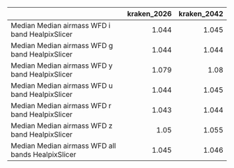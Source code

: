 |                                                   |   kraken_2026 |   kraken_2042 |
|:--------------------------------------------------|--------------:|--------------:|
| Median Median airmass WFD i band HealpixSlicer    |         1.044 |         1.045 |
| Median Median airmass WFD g band HealpixSlicer    |         1.044 |         1.044 |
| Median Median airmass WFD y band HealpixSlicer    |         1.079 |         1.08  |
| Median Median airmass WFD u band HealpixSlicer    |         1.044 |         1.045 |
| Median Median airmass WFD r band HealpixSlicer    |         1.043 |         1.044 |
| Median Median airmass WFD z band HealpixSlicer    |         1.05  |         1.055 |
| Median Median airmass WFD all bands HealpixSlicer |         1.045 |         1.046 |
